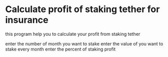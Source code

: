 # Calculate profit of staking tether for insurance

this program help you to calculate your profit from staking tether 

enter the number of month you want to stake
enter the value of you want to stake every month
enter the percent of staking profit